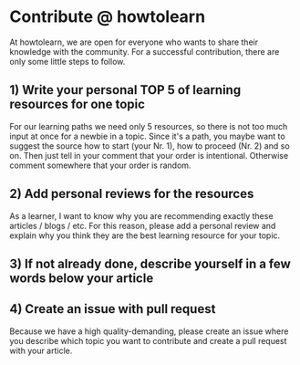 # Contribute @ howtolearn

At howtolearn, we are open for everyone who wants to share their knowledge with the community.
For a successful contribution, there are only some little steps to follow.

## 1) Write your personal TOP 5 of learning resources for one topic
For our learning paths we need only 5 resources, so there is not too much input at once for a newbie in a topic. Since it's a path, you maybe want to suggest the source how to start (your Nr. 1), how to proceed (Nr. 2) and so on. Then just tell in your comment that your order is intentional. Otherwise comment somewhere that your order is random. 

## 2) Add personal reviews for the resources
As a learner, I want to know why you are recommending exactly these articles / blogs / etc. For this reason,
please add a personal review and explain why you think they are the best learning resource for your topic.

## 3) If not already done, describe yourself in a few words below your article

## 4) Create an issue with pull request
Because we have a high quality-demanding, please create an issue where you describe which topic you want
to contribute and create a pull request with your article.
